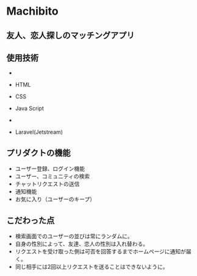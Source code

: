 # Machibito

## 友人、恋人探しのマッチングアプリ

## 使用技術
- <Front>
- HTML
- CSS
- Java Script

- <Back>
- Laravel(Jetstream)

## プリダクトの機能
- ユーザー登録、ログイン機能
- ユーザー、コミュニティの検索
- チャットリクエストの送信
- 通知機能
- お気に入り（ユーザーのキープ）

## こだわった点
- 検索画面でのユーザーの並びは常にランダムに。
- 自身の性別によって、友達、恋人の性別は入れ替わる。
- リクエストを受け取った側は可否を回答するまでホームページに通知が届く。
- 同じ相手には2回以上リクエストを送ることはできないように。
